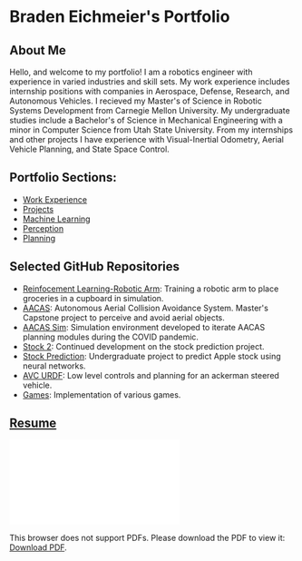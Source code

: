 # Braden Eichmeier's Portfolio

## About Me

Hello, and welcome to my portfolio! I am a robotics engineer with experience in varied industries and skill sets. My work experience includes internship positions with companies in Aerospace, Defense, Research, and Autonomous Vehicles. I recieved my Master's of Science in Robotic Systems Development from Carnegie Mellon University. My undergraduate studies include a Bachelor's of Science in Mechanical Engineering with a minor in Computer Science from Utah State University. From my internships and other projects I have experience with Visual-Inertial Odometry, Aerial Vehicle Planning, and State Space Control.

## Portfolio Sections:

* [Work Experience](./work)
* [Projects](./integrated_projects)
* [Machine Learning](./learning)
* [Perception](./perception)
* [Planning](./planning)

## Selected GitHub Repositories

* [Reinfocement Learning-Robotic Arm](https://github.com/eichmeierbr/robo_autonomy_project): Training a robotic arm to place groceries in a cupboard in simulation.
* [AACAS](https://github.com/eichmeierbr/aacas): Autonomous Aerial Collision Avoidance System. Master's Capstone project to perceive and avoid aerial objects.
* [AACAS Sim](https://github.com/eichmeierbr/aacas_sim): Simulation environment developed to iterate AACAS planning modules during the COVID pandemic.
* [Stock 2](https://github.com/eichmeierbr/stock2): Continued development on the stock prediction project.
* [Stock Prediction](https://github.com/eichmeierbr/stockPrediction): Undergraduate project to predict Apple stock using neural networks.
* [AVC URDF](https://github.com/eichmeierbr/avc_urdf): Low level controls and planning for an ackerman steered vehicle.
* [Games](https://github.com/eichmeierbr/games): Implementation of various games.


## [Resume](./Braden_Eichmeier_Resume.pdf)

<object data="Braden_Eichmeier_Resume.pdf" type="application/pdf" width="700px" height="700px">
    <embed src="Braden_Eichmeier_Resume.pdf">
        <p>This browser does not support PDFs. Please download the PDF to view it: <a href="Braden_Eichmeier_Resume.pdf">Download PDF</a>.</p>
    </embed>
</object>


